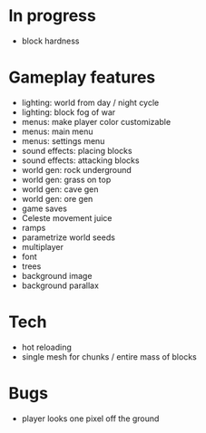 # In progress
- block hardness

# Gameplay features

- lighting: world from day / night cycle
- lighting: block fog of war
- menus: make player color customizable
- menus: main menu
- menus: settings menu
- sound effects: placing blocks
- sound effects: attacking blocks
- world gen: rock underground
- world gen: grass on top
- world gen: cave gen
- world gen: ore gen
- game saves
- Celeste movement juice
- ramps
- parametrize world seeds
- multiplayer
- font
- trees
- background image
- background parallax

# Tech
- hot reloading
- single mesh for chunks / entire mass of blocks

# Bugs
- player looks one pixel off the ground
